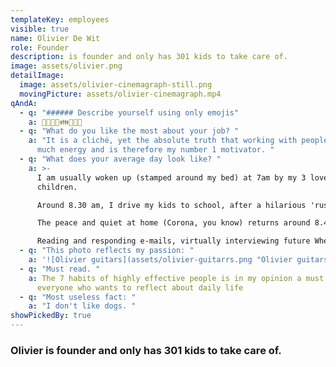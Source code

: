 ```yaml
---
templateKey: employees
visible: true
name: Olivier De Wit
role: Founder
description: is founder and only has 301 kids to take care of.
image: assets/olivier.png
detailImage:
  image: assets/olivier-cinemagraph-still.png
  movingPicture: assets/olivier-cinemagraph.mp4
qAndA:
  - q: "###### Describe yourself using only emojis"
    a: 🧑‍🏫🧑‍💻👪🎸🧑‍🍳
  - q: "What do you like the most about your job? "
    a: "It is a cliché, yet the absolute truth that working with people gives so
      much energy and is therefore my number 1 motivator. "
  - q: "What does your average day look like? "
    a: >-
      I am usually woken up (stamped around my bed) at 7am by my 3 lovely
      children. 

      Around 8.30 am, I drive my kids to school, after a hilarious 'rush to school' ritual. 

      The peace and quiet at home (Corona, you know) returns around 8.45am, where I start my working day. 

      Reading and responding e-mails, virtually interviewing future Wheelies, making presentations, doing 1-1’s, attend project meetings, writing marketing content and sales offers are my most recurring tasks during work. Usually, I try to pick up the kids around 5u30pm, where the 'rush to bed' ritual begins. The comforting sound of sleeping children provides time for leisure, which often translates into playing the silent piano, or guitar. 
  - q: "This photo reflects my passion: "
    a: '![Olivier guitars](assets/olivier-guitarrs.png "Olivier guitars")'
  - q: "Must read. "
    a: The 7 habits of highly effective people is in my opinion a must read for
      everyone who wants to reflect about daily life
  - q: "Most useless fact: "
    a: "I don't like dogs. "
showPickedBy: true
---
```

### Olivier is founder and only has 301 kids to take care of.